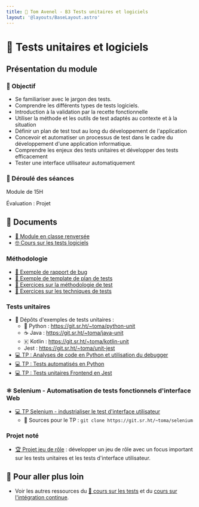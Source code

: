 ```yaml
---
title: 🧪 Tom Avenel - B3 Tests unitaires et logiciels
layout: '@layouts/BaseLayout.astro'
---
```


# 🧪 Tests unitaires et logiciels

## Présentation du module

### 🎯 Objectif
 
- Se familiariser avec le jargon des tests. 
- Comprendre les différents types de tests logiciels.
- Introduction à la validation par la recette fonctionnelle 
- Utiliser la méthode et les outils de test adaptés au contexte et à la situation 
- Définir un plan de test tout au long du développement de l'application 
- Concevoir et automatiser un processus de test dans le cadre du développement d'une application informatique. 
- Comprendre les enjeux des tests unitaires et développer des tests efficacement
- Tester une interface utilisateur automatiquement

### 📅 Déroulé des séances

Module de 15H

Évaluation : Projet

## 📑 Documents

- [🔀 Module en classe renversée](/esgi/b3/tests/classe-renversee)
- [🤓 Cours sur les tests logiciels](/esgi/b3/tests/cours)

### Méthodologie

- [📖 Exemple de rapport de bug](/tests/methodo/exemple-rapport-bug)
- [📖 Exemple de template de plan de tests](/tests/methodo/exemple-template-plan-tests)
- [📝 Exercices sur la méthodologie de test](/tests/methodo/exercices_methodo_tests)
- [📝 Exercices sur les techniques de tests](/tests/methodo/techniques-tests-exercices)

### Tests unitaires

-  Dépôts d'exemples de tests unitaires :
  - 󰌠 Python : <https://git.sr.ht/~toma/python-unit>
  - ☕ Java : <https://git.sr.ht/~toma/java-unit>
  - 🇰 Kotlin : <https://git.sr.ht/~toma/kotlin-unit>
  - Jest : <https://git.sr.ht/~toma/unit-jest>
- [💻 TP : Analyses de code en Python et utilisation du debugger](/tests/unit/python/tp-python-lint-debug)
- [💻 TP : Tests automatisés en Python](/tests/unit/python/tp-python-tests)
- [💻 TP : Tests unitaires Frontend en Jest](/tests/unit/jest/tp-jest)

### ⚛️ Selenium - Automatisation de tests fonctionnels d'interface Web

- [💻 TP Selenium - industrialiser le test d'interface utilisateur](/selenium/tp)
  -   Sources pour le TP : `git clone https://git.sr.ht/~toma/selenium`

### Projet noté

- [🏆 Projet jeu de rôle](/tests/projet_jeu_roles) : développer un jeu de rôle avec un focus important sur les tests unitaires et les tests d'interface utilisateur.

## 🚀 Pour aller plus loin

- Voir les autres ressources du [🧪 cours sur les tests](/tests) et du [cours sur l'intégration continue](/ci).

